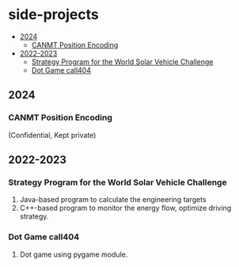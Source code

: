 # side-projects

- [2024](#2024)
  * [CANMT Position Encoding](#canmt-position-encoding)
- [2022-2023](#2022-2023)
  * [Strategy Program for the World Solar Vehicle Challenge](#strategy-program-for-the-world-solar-vehicle-challenge)
  * [Dot Game call404](#pygame_call404)

## 2024

### CANMT Position Encoding

(Confidential, Kept private)

## 2022-2023

### Strategy Program for the World Solar Vehicle Challenge

1. Java-based program to calculate the engineering targets
2. C++-based program to monitor the energy flow, optimize driving strategy.

### Dot Game call404

1. Dot game using pygame module.
